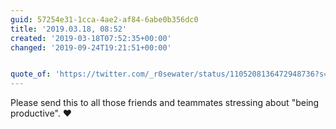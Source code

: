 ```yaml
---
guid: 57254e31-1cca-4ae2-af84-6abe0b356dc0
title: '2019.03.18, 08:52'
created: '2019-03-18T07:52:35+00:00'
changed: '2019-09-24T19:21:51+00:00'


quote_of: 'https://twitter.com/_r0sewater/status/1105208136472948736?s=19'
---
```


Please send this to all those friends and teammates stressing about "being productive". ♥️
